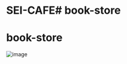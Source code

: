 # SEI-CAFE# book-store
# book-store
![image](https://github.com/MayaNikfar/book-store/assets/157966035/fbbd3fb3-9d78-4eb6-a6da-050d29249f6a)

